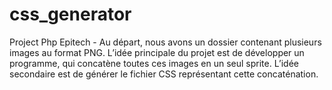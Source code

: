 # css_generator
Project Php Epitech - Au départ, nous avons un dossier contenant plusieurs images au format PNG. L’idée principale du projet est de développer un programme, qui concatène toutes ces images en un seul sprite. L’idée secondaire est de générer le fichier CSS représentant cette concaténation.
